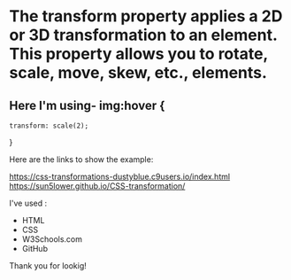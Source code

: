 
   # The transform property applies a 2D or 3D transformation to an element. This property allows you to rotate, scale, move, skew, etc., elements.

## Here I'm using- img:hover {
    transform: scale(2);
}

Here are the links to show the example:

https://css-transformations-dustyblue.c9users.io/index.html 
https://sun5lower.github.io/CSS-transformation/

I've used :
* HTML
* CSS
* W3Schools.com
* GitHub

Thank you for lookig!
